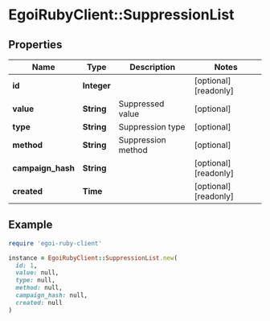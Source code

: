 # EgoiRubyClient::SuppressionList

## Properties

| Name | Type | Description | Notes |
| ---- | ---- | ----------- | ----- |
| **id** | **Integer** |  | [optional][readonly] |
| **value** | **String** | Suppressed value | [optional] |
| **type** | **String** | Suppression type | [optional] |
| **method** | **String** | Suppression method | [optional] |
| **campaign_hash** | **String** |  | [optional][readonly] |
| **created** | **Time** |  | [optional][readonly] |

## Example

```ruby
require 'egoi-ruby-client'

instance = EgoiRubyClient::SuppressionList.new(
  id: 1,
  value: null,
  type: null,
  method: null,
  campaign_hash: null,
  created: null
)
```

